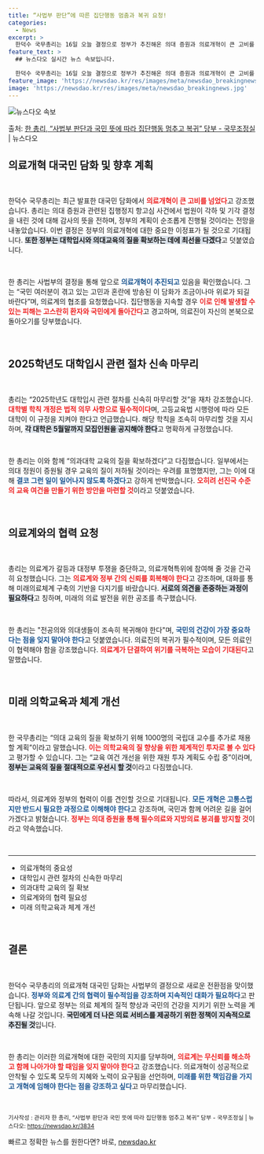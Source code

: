 ```yaml
---
title: “사법부 판단”에 따른 집단행동 멈춤과 복귀 요청!
categories:
  - News
excerpt: >
  한덕수 국무총리는 16일 오늘 결정으로 정부가 추진해온 의대 증원과 의료개혁이 큰 고비를 넘어설 수 있게 되…
feature_text: >
  ## 뉴스다오 실시간 뉴스 속보입니다.

  한덕수 국무총리는 16일 오늘 결정으로 정부가 추진해온 의대 증원과 의료개혁이 큰 고비를 넘어설 수 있게 되…
feature_image: 'https://newsdao.kr/res/images/meta/newsdao_breakingnews.jpg'
image: 'https://newsdao.kr/res/images/meta/newsdao_breakingnews.jpg'
---
```


![뉴스다오 속보](https://newsdao.kr/res/images/meta/newsdao_breakingnews.jpg)

<p>출처: <a href="https://newsdao.kr/3834" rel="dofollow">한 총리, “사법부 판단과 국민 뜻에 따라 집단행동 멈추고 복귀” 당부 - 국무조정실</a> | 뉴스다오</p>

<h2 data-ke-size="size26">의료개혁 대국민 담화 및 향후 계획</h2>

<p data-ke-size="size16">&nbsp;</p>

한덕수 국무총리는 최근 발표한 대국민 담화에서 <b><span style="color: #ee2323;">의료개혁이 큰 고비를 넘었다</span></b>고 강조했습니다. 총리는 의대 증원과 관련된 집행정지 항고심 사건에서 법원이 각하 및 기각 결정을 내린 것에 대해 감사의 뜻을 전하며, 정부의 계획이 순조롭게 진행될 것이라는 전망을 내놓았습니다. 이번 결정은 정부의 의료개혁에 대한 중요한 이정표가 될 것으로 기대됩니다. <b><span style="background-color: #21538527;">또한 정부는 대학입시와 의대교육의 질을 확보하는 데에 최선을 다겠다</span></b>고 덧붙였습니다.

<p data-ke-size="size16">&nbsp;</p>

한 총리는 사법부의 결정을 통해 앞으로 <b><span style="color: #1a5490;">의료개혁이 추진되고</span></b> 있음을 확인했습니다. 그는 “국민 여러분이 겪고 있는 고민과 혼란에 방송된 이 담화가 조금이나마 위로가 되길 바란다”며, 의료계의 협조를 요청했습니다. 집단행동을 지속할 경우 <b><span style="color: #ee2323;">이로 인해 발생할 수 있는 피해는 고스란히 환자와 국민에게 돌아간다</span></b>고 경고하며, 의료진이 자신의 본북으로 돌아오기를 당부했습니다.

<p data-ke-size="size16">&nbsp;</p>

<h2 data-ke-size="size26">2025학년도 대학입시 관련 절차 신속 마무리</h2>

<p data-ke-size="size16">&nbsp;</p>

총리는 “2025학년도 대학입시 관련 절차를 신속히 마무리할 것”을 재차 강조했습니다. <b><span style="color: #ee2323;">대학별 학칙 개정은 법적 의무 사항으로 필수적이다</span></b>며, 고등교육법 시행령에 따라 모든 대학이 이 규정을 지켜야 한다고 언급했습니다. 해당 학칙을 조속히 마무리할 것을 지시하며, <b><span style="background-color: #21538527;">각 대학은 5월말까지 모집인원을 공지해야 한다</span></b>고 명확하게 규정했습니다.

<p data-ke-size="size16">&nbsp;</p>

한 총리는 이와 함께 “의과대학 교육의 질을 확보하겠다”고 다짐했습니다. 일부에서는 의대 정원이 증원될 경우 교육의 질이 저하될 것이라는 우려를 표명했지만, 그는 이에 대해 <b><span style="color: #1a5490;">결코 그런 일이 일어나지 않도록 하겠다</span></b>고 강하게 반박했습니다. <b><span style="color: #ee2323;">오히려 선진국 수준의 교육 여건을 만들기 위한 방안을 마련할 것</span></b>이라고 덧붙였습니다.

<p data-ke-size="size16">&nbsp;</p>

<h2 data-ke-size="size26">의료계와의 협력 요청</h2>

<p data-ke-size="size16">&nbsp;</p>

총리는 의료계가 갈등과 대정부 투쟁을 중단하고, 의료개혁특위에 참여해 줄 것을 간곡히 요청했습니다. 그는 <b><span style="color: #ee2323;">의료계와 정부 간의 신뢰를 회복해야 한다</span></b>고 강조하며, 대화를 통해 미래의료체계 구축의 기반을 다지기를 바랐습니다. <b><span style="background-color: #21538527;">서로의 의견을 존중하는 과정이 필요하다</span></b>고 칭하며, 미래의 의료 발전을 위한 공조를 촉구했습니다.

<p data-ke-size="size16">&nbsp;</p>

한 총리는 "전공의와 의대생들이 조속히 복귀해야 한다"며, <b><span style="color: #1a5490;">국민의 건강이 가장 중요하다는 점을 잊지 말아야 한다</span></b>고 덧붙였습니다. 의료진의 복귀가 필수적이며, 모든 의료인이 협력해야 함을 강조했습니다. <b><span style="color: #ee2323;">의료계가 단결하여 위기를 극복하는 모습이 기대된다</span></b>고 말했습니다.

<p data-ke-size="size16">&nbsp;</p>

<h2 data-ke-size="size26">미래 의학교육과 체계 개선</h2>

<p data-ke-size="size16">&nbsp;</p>

한 국무총리는 “의대 교육의 질을 확보하기 위해 1000명의 국립대 교수를 추가로 채용할 계획”이라고 말했습니다. <b><span style="color: #ee2323;">이는 의학교육의 질 향상을 위한 체계적인 투자로 볼 수 있다</span></b>고 평가할 수 있습니다. 그는 “교육 여건 개선을 위한 재원 투자 계획도 수립 중”이라며, <b><span style="background-color: #21538527;">정부는 교육의 질을 절대적으로 우선시 할 것</span></b>이라고 다짐했습니다.

<p data-ke-size="size16">&nbsp;</p>

따라서, 의료계와 정부의 협력이 이를 견인할 것으로 기대됩니다. <b><span style="color: #1a5490;">모든 개혁은 고통스럽지만 반드시 필요한 과정으로 이해해야 한다</span></b>고 강조하며, 국민과 함께 어려운 길을 걸어가겠다고 밝혔습니다. <b><span style="color: #ee2323;">정부는 의대 증원을 통해 필수의료와 지방의료 붕괴를 방지할 것</span></b>이라고 약속했습니다.

<p data-ke-size="size16">&nbsp;</p>

<hr>

<ul>
  <li>의료개혁의 중요성</li>
  <li>대학입시 관련 절차의 신속한 마무리</li>
  <li>의과대학 교육의 질 확보</li>
  <li>의료계와의 협력 필요성</li>
  <li>미래 의학교육과 체계 개선</li>
</ul>

<p data-ke-size="size16">&nbsp;</p>

<h2 data-ke-size="size26">결론</h2>

<p data-ke-size="size16">&nbsp;</p>

한덕수 국무총리의 의료개혁 대국민 담화는 사법부의 결정으로 새로운 전환점을 맞이했습니다. <b><span style="color: #1a5490;">정부와 의료계 간의 협력이 필수적임을 강조하며 지속적인 대화가 필요하다</span></b>고 판단됩니다. 앞으로 정부는 의료 체계의 질적 향상과 국민의 건강을 지키기 위한 노력을 계속해 나갈 것입니다. <b><span style="background-color: #21538527;">국민에게 더 나은 의료 서비스를 제공하기 위한 정책이 지속적으로 추진될 것</span></b>입니다.

<p data-ke-size="size16">&nbsp;</p>

한 총리는 이러한 의료개혁에 대한 국민의 지지를 당부하며, <b><span style="color: #ee2323;">의료계는 무신뢰를 해소하고 함께 나아가야 할 때임을 잊지 말아야 한다</span></b>고 강조했습니다. 의료개혁이 성공적으로 안착될 수 있도록 모두의 지혜와 노력이 요구됨을 선언하며, <b><span style="color: #1a5490;">미래를 위한 책임감을 가지고 개혁에 임해야 한다는 점을 강조하고 싶다</span></b>고 마무리했습니다.

<p data-ke-size="size16">&nbsp;</p>

<small>기사작성 : 관리자 한 총리, “사법부 판단과 국민 뜻에 따라 집단행동 멈추고 복귀” 당부 - 국무조정실 | 뉴스다오: <a href="https://newsdao.kr/3834">https://newsdao.kr/3834</a></small> 

빠르고 정확한 뉴스를 원한다면? 바로, <a href="https://newsdao.kr" rel="dofollow">newsdao.kr</a>


